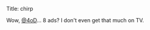 Title: chirp

Wow, <a href="http://twitter.com/4oD">@4oD</a>... 8 ads? I don't even get that much on TV.

